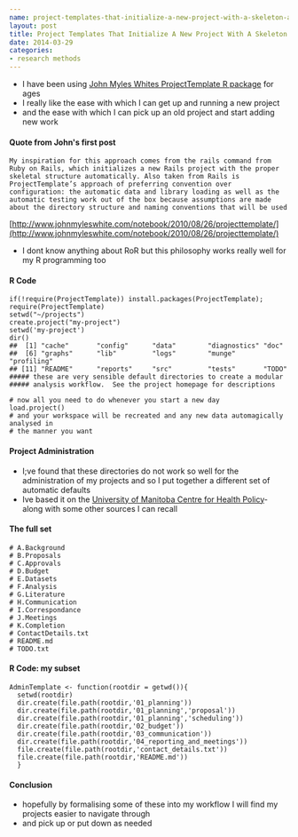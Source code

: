 ```yaml
---
name: project-templates-that-initialize-a-new-project-with-a-skeleton-automatically
layout: post
title: Project Templates That Initialize A New Project With A Skeleton Automatically
date: 2014-03-29
categories:
- research methods
---
```


- I have been using [John Myles Whites ProjectTemplate R package](http://projecttemplate.net/) for ages
- I really like the ease with which I can get up and running a new project
- and the ease with which I can pick up an old project and start adding new work
  
#### Quote from John's first post
    My inspiration for this approach comes from the rails command from
    Ruby on Rails, which initializes a new Rails project with the proper
    skeletal structure automatically. Also taken from Rails is
    ProjectTemplate’s approach of preferring convention over
    configuration: the automatic data and library loading as well as the
    automatic testing work out of the box because assumptions are made
    about the directory structure and naming conventions that will be used

<p></p>
  
[http://www.johnmyleswhite.com/notebook/2010/08/26/projecttemplate/](http://www.johnmyleswhite.com/notebook/2010/08/26/projecttemplate/)

- I dont know anything about RoR but this philosophy works really well for my R programming too

#### R Code
    if(!require(ProjectTemplate)) install.packages(ProjectTemplate); require(ProjectTemplate)
    setwd("~/projects")
    create.project("my-project")
    setwd('my-project')
    dir()
    ##  [1] "cache"       "config"      "data"        "diagnostics" "doc"        
    ##  [6] "graphs"      "lib"         "logs"        "munge"       "profiling"  
    ## [11] "README"      "reports"     "src"         "tests"       "TODO"   
    ##### these are very sensible default directories to create a modular
    ##### analysis workflow.  See the project homepage for descriptions
     
    # now all you need to do whenever you start a new day 
    load.project()
    # and your workspace will be recreated and any new data automagically analysed in
    # the manner you want

<p></p>

#### Project Administration

- I;ve found that these directories do not work so well for the administration of my projects and so I put together a different set of automatic defaults
- Ive based it on the [University of Manitoba Centre for Health Policy](http://ivanhanigan.github.io/2013/12/research-protocol-for-manitoba-centre-for-health-policy/)- along with some other sources I can recall
#### The full set
    # A.Background        
    # B.Proposals 
    # C.Approvals 
    # D.Budget    
    # E.Datasets  
    # F.Analysis  
    # G.Literature        
    # H.Communication             
    # I.Correspondance    
    # J.Meetings  
    # K.Completion        
    # ContactDetails.txt  
    # README.md
    # TODO.txt    

<p></p>
  
#### R Code: my subset
    AdminTemplate <- function(rootdir = getwd()){
      setwd(rootdir)
      dir.create(file.path(rootdir,'01_planning'))
      dir.create(file.path(rootdir,'01_planning','proposal'))
      dir.create(file.path(rootdir,'01_planning','scheduling'))
      dir.create(file.path(rootdir,'02_budget'))
      dir.create(file.path(rootdir,'03_communication'))
      dir.create(file.path(rootdir,'04_reporting_and_meetings'))
      file.create(file.path(rootdir,'contact_details.txt'))
      file.create(file.path(rootdir,'README.md'))
      }

<p></p>


#### Conclusion

- hopefully by formalising some of these into my workflow I will find my projects easier to navigate through
- and pick up or put down as needed
